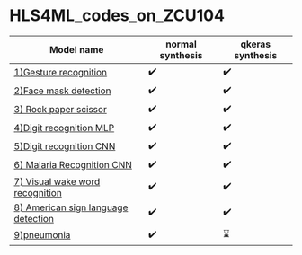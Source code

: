 # HLS4ML_codes_on_ZCU104


|  Model name | normal synthesis | qkeras synthesis |
|----------|----------|----------|
|  <a href="https://github.com/minecraftdixit/HLS4ML_codes_on_ZCU104/tree/main/code1">1)Gesture recognition</a>   | ✔️       | ✔️
| <a href="https://github.com/minecraftdixit/HLS4ML_codes_on_ZCU104/tree/main/code3">2)Face mask detection</a>|  ✔️        | ✔️   |
|<a href="https://github.com/minecraftdixit/HLS4ML_codes_on_ZCU104/tree/main/code4">3) Rock paper scissor</a>   |  ✔️      |   ✔️    |
| <a href="https://github.com/minecraftdixit/HLS4ML_codes_on_ZCU104/tree/main/code5">4)Digit recognition MLP</a>|  ✔️         | ✔️     |
|<a href="https://github.com/minecraftdixit/HLS4ML_codes_on_ZCU104/tree/main/digit_recog_cnn">5)Digit recognition CNN</a> |  ✔️          | ✔️    |
| <a href="https://github.com/minecraftdixit/HLS4ML_codes_on_ZCU104/tree/main/malaria_tf">6) Malaria Recognition CNN  </a>  |  ✔️          | ✔️    |
|<a href="https://github.com/minecraftdixit/HLS4ML_codes_on_ZCU104/tree/main/vww">7) Visual wake word recognition   </a> |  ✔️          |  ✔️  |
|<a href="https://github.com/minecraftdixit/HLS4ML_codes_on_ZCU104/tree/main/asl">8) American sign language detection  </a> | ✔️| ✔️| |
|<a href="https://github.com/minecraftdixit/HLS4ML_codes_on_ZCU104/tree/main/pneumonia">9)pneumonia </a> | ✔️| ⌛|








